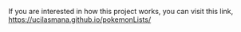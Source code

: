 If you are interested in how this project works, you can visit this link, https://ucilasmana.github.io/pokemonLists/
